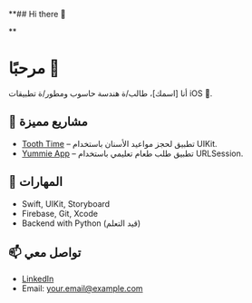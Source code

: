 **## Hi there 👋

<!--
**hudamabed/hudamabed** is a ✨ _special_ ✨ repository because its `README.md` (this file) appears on your GitHub profile.

Here are some ideas to get you started:

- 🔭 I’m currently working on ...
- 🌱 I’m currently learning ...
- 👯 I’m looking to collaborate on ...
- 🤔 I’m looking for help with ...
- 💬 Ask me about ...
- 📫 How to reach me: ...
- 😄 Pronouns: ...
- ⚡ Fun fact: ...
-->
**
# مرحبًا 👋

أنا [اسمك]، طالب/ة هندسة حاسوب ومطور/ة تطبيقات iOS 📱.

## 💼 مشاريع مميزة
- [Tooth Time](https://github.com/username/Tooth-Time) – تطبيق لحجز مواعيد الأسنان باستخدام UIKit.
- [Yummie App](https://github.com/username/Yummie-App) – تطبيق طلب طعام تعليمي باستخدام URLSession.

## 🧠 المهارات
- Swift, UIKit, Storyboard
- Firebase, Git, Xcode
- Backend with Python (قيد التعلم)

## 📫 تواصل معي
- [LinkedIn](https://www.linkedin.com/in/username)
- Email: your.email@example.com
